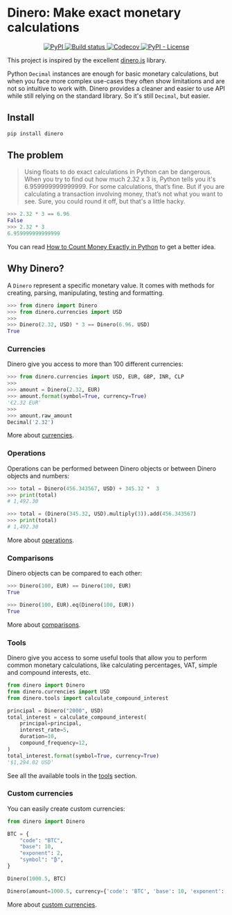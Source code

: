 # Dinero: Make exact monetary calculations

<div align="center">
  <a href="https://pypi.org/project/dinero/">
    <img alt="PyPI" src="https://img.shields.io/pypi/v/dinero">
  </a>
  <a href="https://github.com/wilfredinni/dinero/actions">
    <img alt="Build status" src="https://github.com/wilfredinni/dinero/actions/workflows/test.yml/badge.svg" data-canonical-src="https://img.shields.io/github/workflow/status/Delgan/loguru/Tests/master" style="max-width: 100%;">
  </a>
  <a href="https://codecov.io/github/wilfredinni/dinero" > 
  <img alt="Codecov" src="https://img.shields.io/codecov/c/github/wilfredinni/dinero">
  </a>
  <a href="https://github.com/wilfredinni/dinero/blob/master/LICENSE">
    <img alt="PyPI - License" src="https://img.shields.io/pypi/l/dinero">
  </a>
</div>

This project is inspired by the excellent [dinero.js](https://github.com/dinerojs/dinero.js) library.

Python `Decimal` instances are enough for basic monetary calculations, but when you face more complex use-cases they often show limitations and are not so intuitive to work with. Dinero provides a cleaner and easier to use API while still relying on the standard library. So it's still `Decimal`, but easier.

## Install

```bash
pip install dinero
```

## The problem

> Using floats to do exact calculations in Python can be dangerous. When you try to find out how much 2.32 x 3 is, Python tells you it's 6.959999999999999. For some calculations, that’s fine. But if you are calculating a transaction involving money, that’s not what you want to see. Sure, you could round it off, but that's a little hacky.

```python
>>> 2.32 * 3 == 6.96
False
>>> 2.32 * 3
6.959999999999999
```

You can read [How to Count Money Exactly in Python](https://learnpython.com/blog/count-money-python/) to get a better idea.

## Why Dinero?

A `Dinero` represent a specific monetary value. It comes with methods for creating, parsing, manipulating, testing and formatting.

```python
>>> from dinero import Dinero
>>> from dinero.currencies import USD
>>>
>>> Dinero(2.32, USD) * 3 == Dinero(6.96. USD)
True
```

### Currencies

Dinero give you access to more than 100 different currencies:

```python
>>> from dinero.currencies import USD, EUR, GBP, INR, CLP
>>>
>>> amount = Dinero(2.32, EUR)
>>> amount.format(symbol=True, currency=True)
'€2.32 EUR'
>>>
>>> amount.raw_amount
Decimal('2.32')
```

More about [currencies](/dinero/currencies).

### Operations

Operations can be performed between Dinero objects or between Dinero objects and numbers:


```python
>>> total = Dinero(456.343567, USD) + 345.32 *  3
>>> print(total)
# 1,492.30
```

```python
>>> total = (Dinero(345.32, USD).multiply(3)).add(456.343567)
>>> print(total)
# 1,492.30
```

More about [operations](/dinero/started/#operations).

### Comparisons

Dinero objects can be compared to each other:

```python
>>> Dinero(100, EUR) == Dinero(100, EUR)
True
```

```python
>>> Dinero(100, EUR).eq(Dinero(100, EUR))
True
```

More about [comparisons](/dinero/started/#comparisons).

### Tools

Dinero give you access to some useful tools that allow you to perform common monetary calculations, like calculating percentages, VAT, simple and compound interests, etc.

```python
from dinero import Dinero
from dinero.currencies import USD
from dinero.tools import calculate_compound_interest

principal = Dinero("2000", USD)
total_interest = calculate_compound_interest(
    principal=principal,
    interest_rate=5,
    duration=10,
    compound_frequency=12,
)
total_interest.format(symbol=True, currency=True)
'$1,294.02 USD'
```

See all the available tools in the [tools](/dinero/tools/) section.

### Custom currencies

You can easily create custom currencies:

```python
from dinero import Dinero

BTC = {
    "code": "BTC",
    "base": 10,
    "exponent": 2,
    "symbol": "₿",
}

Dinero(1000.5, BTC)
```

```python
Dinero(amount=1000.5, currency={'code': 'BTC', 'base': 10, 'exponent': 2, 'symbol': '₿'})
```

More about [custom currencies](/dinero/currencies/#custom-currencies).
